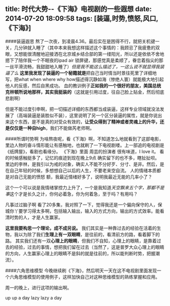 title: 时代大势--《下海》电视剧的一些遐想
date: 2014-07-20 18:09:58
tags: [装逼,时势,愤怒,风口,《下海》]
---
####装逼遐思
熬了一次夜，到凌晨4.36。最后实在是困得不行，就把关机键一关，几分钟就入睡了（其中本来我想这样描述这个事情的：我顾忌了我疲惫的双眼，又想能很清醒地迎接洒在北京城乡结合部的第一缕阳光，所以还是依依不舍地摁下了陪伴我一个不眠夜的ipad air 锁屏键，那感觉真是柔顺了，眷恋着指尖的那一丝平滑流畅，我甜甜地入睡了）*但是我不能这么描述了，一这么说不就显得我装逼了么*
**这里我发现了装逼的一个秘籍就是**把自己当时情当时景往死里了详细地写，把what when where why how描述得沉静如海（惨绝人寰）就能极大地引起他人的反感，然后自黑成功。
血的教训例子**正如我的一个很好的朋友，美国总统克林顿所说地那样，其实我挺装的**（这就是引用过度，往自己脸上贴金，然后彻底悲剧啊）

但是不能过度引申啊，把一切描述详细的东西都当成装逼，这样专业领域就没法发展了（高端装逼是装胜似不装），这里说明了另一个区分装逼的属性，就是你说出来这个东西，是不是真的对受众有效的，**让受众得到了精神或者灵魂上的升华，还是仅仅是一种自high**，我们不能做芮老师啊。

####所谓时势啊
为啥熬夜呢，看《下海》啊，不知道怎么地就看到了这部电影，里边人物的奋斗情形能让有感触地，也就刷了一下电视剧喽。上一部追的电视剧是《纸牌屋》，看剧也看缘分。
《下海》里面 周芸的扮演者 很有味道，I love it。
看的时候感触挺多了，记忆的痕迹到现在晚上9点 确实留下的也不多，瞎扯扯呗。
里边的李林，是我引以为戒的对象，确实人不能不分好歹、分寸、是非。然后，是在自己年轻的时候，多想想自己以后的人生，不要老来空自流。
人的情绪本质都是对自己无能的愤怒         额，我最近情绪好多了，说明我最近无能的几率小了？

这个一个可以说是我情绪掌控力上升了，一个是我知道*天空飘来五个字，那都不是事*这个才是长久之计，你何必着急，你为何着急，至于吗？有用吗？   

凡事过过脑子啊
看了20多集，我对照了一下，觉得我还是一个偏向保守的人，保城你丫要学习得太多啊，包括输入输出，输入的方式方向，输出的方式效率。能看清时势的人，才是人生赢家。

**这里我要构思一个理论，成不成另说。**
我们其实是一种靠过去的经验在活着的生物，我以为除了我们**生理上有一双眼睛**，是往前的，看清前方的路，看着脚下的路。      其实我们还有一双**心理上的眼睛**，但我们不自知，心理上的眼睛，是靠着过去的经验，过去的事情，想把我们留在过去（当然了，这是普罗大众心理上的眼睛的方向，人生赢家心理上的眼睛不是斜的就是往前的，所以能判断时势，把握潮流）。

####六角思维模型
今晚继续刷《下海》，然后明天一天在这不电视剧里面发现一个六角思维模型的使用例子，这样加快自己对这种思维模型的熟练掌握和应用。

周一的晚上，进行这项的输出啊。

up up a day
lazy lazy a day
